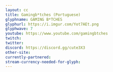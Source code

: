 ```yaml
---
layout: cc
title: Gamingb*tches (Portuguese)
glyphname: GAMING B*TCHES
glyphurl: https://i.imgur.com/Yot7AEt.png
glyphwave: 7
youtube: https://www.youtube.com/gamingbtches
twitch: 
twitter: 
discord: https://discord.gg/cute3X3
other-site: 
currently-partnered: 
stream-currency-needed-for-glyph: 
---
```



